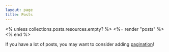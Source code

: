 ```yaml
---
layout: page
title: Posts
---
```


<% unless collections.posts.resources.empty? %>
<%= render "posts" %>
<% end %>

If you have a lot of posts, you may want to consider adding [pagination](https://www.bridgetownrb.com/docs/content/pagination)!

